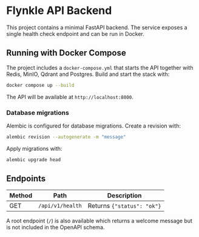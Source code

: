# Flynkle API Backend

This project contains a minimal FastAPI backend. The service exposes a single health check endpoint and can be run in Docker.

## Running with Docker Compose

The project includes a `docker-compose.yml` that starts the API together with
Redis, MinIO, Qdrant and Postgres. Build and start the stack with:

```bash
docker compose up --build
```

The API will be available at `http://localhost:8000`.

### Database migrations

Alembic is configured for database migrations. Create a revision with:

```bash
alembic revision --autogenerate -m "message"
```

Apply migrations with:

```bash
alembic upgrade head
```

## Endpoints

| Method | Path | Description |
| ------ | ---- | ----------- |
| GET | `/api/v1/health` | Returns `{"status": "ok"}` |

A root endpoint (`/`) is also available which returns a welcome message but is not included in the OpenAPI schema.
